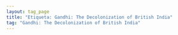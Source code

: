 ```yaml
---
layout: tag_page
title: "Etiqueta: Gandhi: The Decolonization of British India"
tag: "Gandhi: The Decolonization of British India"
---
```

